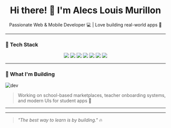 <h1 align="center">Hi there! 👋 I'm Alecs Louis Murillon</h1>

<p align="center">
  Passionate Web & Mobile Developer 💻 | Love building real-world apps 📱
</p>

---

### 🚀 Tech Stack

<p align="center">
  <img src="https://img.shields.io/badge/-ReactJS-61DAFB?logo=react&logoColor=white&style=for-the-badge" />
  <img src="https://img.shields.io/badge/-Node.js-339933?logo=nodedotjs&logoColor=white&style=for-the-badge" />
  <img src="https://img.shields.io/badge/-Express.js-000000?logo=express&logoColor=white&style=for-the-badge" />
  <img src="https://img.shields.io/badge/-Firebase-FFCA28?logo=firebase&logoColor=white&style=for-the-badge" />
  <img src="https://img.shields.io/badge/-MySQL-4479A1?logo=mysql&logoColor=white&style=for-the-badge" />
  <img src="https://img.shields.io/badge/-TailwindCSS-06B6D4?logo=tailwindcss&logoColor=white&style=for-the-badge" />
  <img src="https://img.shields.io/badge/-Material_UI-007FFF?logo=mui&logoColor=white&style=for-the-badge" />
</p>

---

### 🎯 What I'm Building

![dev](https://media.giphy.com/media/qgQUggAC3Pfv687qPC/giphy.gif)

> Working on school-based marketplaces, teacher onboarding systems, and modern UIs for student apps 🚀

---



---

> _"The best way to learn is by building."_ 🔥
